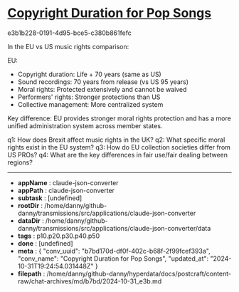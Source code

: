 # [Copyright Duration for Pop Songs](https://claude.ai/chat/b7bd170d-df0f-402c-b68f-2f99fcef393a)

e3b1b228-0191-4d95-bce5-c380b861fefc

 In the EU vs US music rights comparison:

EU:
- Copyright duration: Life + 70 years (same as US)
- Sound recordings: 70 years from release (vs US 95 years)
- Moral rights: Protected extensively and cannot be waived
- Performers' rights: Stronger protections than US
- Collective management: More centralized system

Key difference: EU provides stronger moral rights protection and has a more unified administration system across member states.

q1: How does Brexit affect music rights in the UK?
q2: What specific moral rights exist in the EU system?
q3: How do EU collection societies differ from US PROs?
q4: What are the key differences in fair use/fair dealing between regions?

---

* **appName** : claude-json-converter
* **appPath** : claude-json-converter
* **subtask** : [undefined]
* **rootDir** : /home/danny/github-danny/transmissions/src/applications/claude-json-converter
* **dataDir** : /home/danny/github-danny/transmissions/src/applications/claude-json-converter/data
* **tags** : p10.p20.p30.p40.p50
* **done** : [undefined]
* **meta** : {
  "conv_uuid": "b7bd170d-df0f-402c-b68f-2f99fcef393a",
  "conv_name": "Copyright Duration for Pop Songs",
  "updated_at": "2024-10-31T19:24:54.031448Z"
}
* **filepath** : /home/danny/github-danny/hyperdata/docs/postcraft/content-raw/chat-archives/md/b7bd/2024-10-31_e3b.md